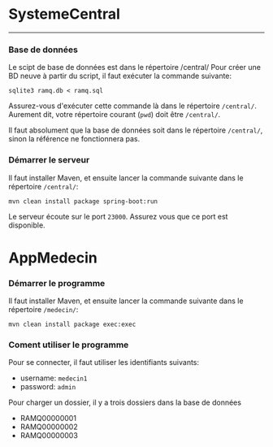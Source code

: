 # SystemeCentral
___


### Base de données
Le scipt de base de données est dans le répertoire /central/
Pour créer une BD neuve à partir du script, il faut exécuter la commande suivante:
```
sqlite3 ramq.db < ramq.sql
```

Assurez-vous d'exécuter cette commande là dans le répertoire `/central/`. Aurement dit, votre répertoire courant (`pwd`) doit être `/central/`.

Il faut absolument que la base de données soit dans le répertoire `/central/`, sinon la référence ne fonctionnera pas.


### Démarrer le serveur
Il faut installer Maven, et ensuite lancer la commande suivante dans le répertoire `/central/`:

```
mvn clean install package spring-boot:run
```
Le serveur écoute sur le port `23000`. Assurez vous que ce port est disponible.


# AppMedecin

### Démarrer le programme
Il faut installer Maven, et ensuite lancer la commande suivante dans le répertoire `/medecin/`:

```
mvn clean install package exec:exec
```

### Coment utiliser le programme
Pour se connecter, il faut utiliser les identifiants suivants:
* username: `medecin1`
* password: `admin`

Pour charger un dossier, il y a trois dossiers dans la base de données
* RAMQ00000001
* RAMQ00000002
* RAMQ00000003